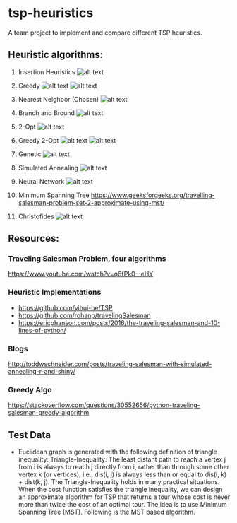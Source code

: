 # tsp-heuristics
A team project to implement and compare different TSP heuristics.


## Heuristic algorithms:
 1. Insertion Heuristics
 ![alt text](https://github.com/theyusko/tsp-heuristics/blob/master/papers_about_algorithms/algo_images/10_insertionheuristics.png)
 
 2. Greedy
 ![alt text](https://github.com/theyusko/tsp-heuristics/blob/master/papers_about_algorithms/algo_images/2_greedy.png)
 ![alt text](https://github.com/theyusko/tsp-heuristics/blob/master/papers_about_algorithms/algo_images/2_greedy2.png)
 
 3. Nearest Neighbor (Chosen)
 ![alt text](https://github.com/theyusko/tsp-heuristics/blob/master/papers_about_algorithms/algo_images/3_nearestneighbor.png)
 
 4. Branch and Bround
 ![alt text](https://github.com/theyusko/tsp-heuristics/blob/master/papers_about_algorithms/algo_images/4_branchandbound.png)
 
 5. 2-Opt
 ![alt text](https://github.com/theyusko/tsp-heuristics/blob/master/papers_about_algorithms/algo_images/5_2opt.png)
 
 6. Greedy 2-Opt
 ![alt text](https://github.com/theyusko/tsp-heuristics/blob/master/papers_about_algorithms/algo_images/6_greedy2opt.png)
 ![alt text](https://github.com/theyusko/tsp-heuristics/blob/master/papers_about_algorithms/algo_images/6_greedy2opt2.png)
 
 7. Genetic
 ![alt text](https://github.com/theyusko/tsp-heuristics/blob/master/papers_about_algorithms/algo_images/7_genetic.png)
 
 8. Simulated Annealing
 ![alt text](https://github.com/theyusko/tsp-heuristics/blob/master/papers_about_algorithms/algo_images/8_simulatedannealing.png)
 
 9. Neural Network
 ![alt text](https://github.com/theyusko/tsp-heuristics/blob/master/papers_about_algorithms/algo_images/9_neuralnetwork.png)
 
 10. Minimum Spanning Tree
https://www.geeksforgeeks.org/travelling-salesman-problem-set-2-approximate-using-mst/

 11. Christofides
 ![alt text](https://github.com/theyusko/tsp-heuristics/blob/master/papers_about_algorithms/algo_images/11_christofides.png)
 
## Resources:
### Traveling Salesman Problem, four algorithms
https://www.youtube.com/watch?v=q6fPk0--eHY

### Heuristic Implementations
 - https://github.com/yihui-he/TSP
 - https://github.com/rohanp/travelingSalesman
 - https://ericphanson.com/posts/2016/the-traveling-salesman-and-10-lines-of-python/

### Blogs
http://toddwschneider.com/posts/traveling-salesman-with-simulated-annealing-r-and-shiny/

### Greedy Algo
https://stackoverflow.com/questions/30552656/python-traveling-salesman-greedy-algorithm

## Test Data
 - Euclidean graph is generated with the following definition of triangle inequality: 
 Triangle-Inequality: The least distant path to reach a vertex j from i is always to reach j directly from i, rather than   through some other vertex k (or vertices), i.e., dis(i, j) is always less than or equal to dis(i, k) + dist(k, j). The Triangle-Inequality holds in many practical situations.
When the cost function satisfies the triangle inequality, we can design an approximate algorithm for TSP that returns a tour whose cost is never more than twice the cost of an optimal tour. The idea is to use Minimum Spanning Tree (MST). Following is the MST based algorithm.
